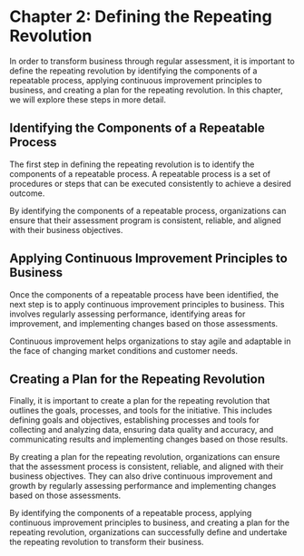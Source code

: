 Chapter 2: Defining the Repeating Revolution
============================================

In order to transform business through regular assessment, it is important to define the repeating revolution by identifying the components of a repeatable process, applying continuous improvement principles to business, and creating a plan for the repeating revolution. In this chapter, we will explore these steps in more detail.

Identifying the Components of a Repeatable Process
--------------------------------------------------

The first step in defining the repeating revolution is to identify the components of a repeatable process. A repeatable process is a set of procedures or steps that can be executed consistently to achieve a desired outcome.

By identifying the components of a repeatable process, organizations can ensure that their assessment program is consistent, reliable, and aligned with their business objectives.

Applying Continuous Improvement Principles to Business
------------------------------------------------------

Once the components of a repeatable process have been identified, the next step is to apply continuous improvement principles to business. This involves regularly assessing performance, identifying areas for improvement, and implementing changes based on those assessments.

Continuous improvement helps organizations to stay agile and adaptable in the face of changing market conditions and customer needs.

Creating a Plan for the Repeating Revolution
--------------------------------------------

Finally, it is important to create a plan for the repeating revolution that outlines the goals, processes, and tools for the initiative. This includes defining goals and objectives, establishing processes and tools for collecting and analyzing data, ensuring data quality and accuracy, and communicating results and implementing changes based on those results.

By creating a plan for the repeating revolution, organizations can ensure that the assessment process is consistent, reliable, and aligned with their business objectives. They can also drive continuous improvement and growth by regularly assessing performance and implementing changes based on those assessments.

By identifying the components of a repeatable process, applying continuous improvement principles to business, and creating a plan for the repeating revolution, organizations can successfully define and undertake the repeating revolution to transform their business.


